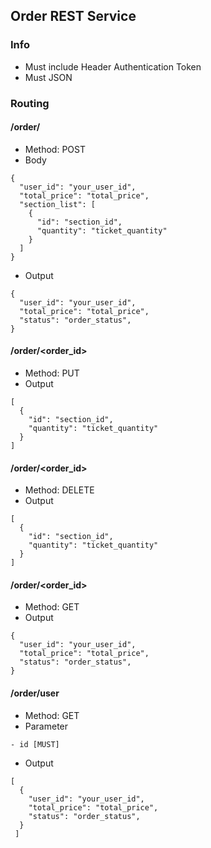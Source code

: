 ## Order REST Service

### Info
- Must include Header Authentication Token
- Must JSON

### Routing

#### /order/
- Method: POST
- Body
```json5
{
  "user_id": "your_user_id",
  "total_price": "total_price",
  "section_list": [
    {
      "id": "section_id",
      "quantity": "ticket_quantity"
    }
  ]
}
```
- Output
```json5
{
  "user_id": "your_user_id",
  "total_price": "total_price",
  "status": "order_status",
}
```

#### /order/<order_id>
- Method: PUT
- Output
```json5
[
  {
    "id": "section_id",
    "quantity": "ticket_quantity"
  }
]
```

#### /order/<order_id>
- Method: DELETE
- Output
```json5
[
  {
    "id": "section_id",
    "quantity": "ticket_quantity"
  }
]
```

#### /order/<order_id>
- Method: GET
- Output
```json5
{
  "user_id": "your_user_id",
  "total_price": "total_price",
  "status": "order_status",
}
```

#### /order/user
- Method: GET
- Parameter
```
- id [MUST]
```
- Output
```json5
[
  {
    "user_id": "your_user_id",
    "total_price": "total_price",
    "status": "order_status",
  }
 ]
```